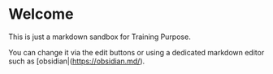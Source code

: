 # Welcome

This is just a markdown sandbox for Training Purpose.

You can change it via the edit buttons or using a dedicated markdown editor such as [obsidian|(https://obsidian.md/).
